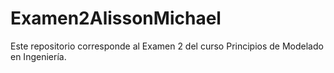# Examen2AlissonMichael
Este repositorio corresponde al Examen 2 del curso Principios de Modelado en Ingeniería.
